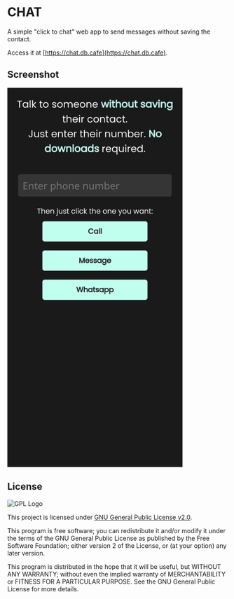 # CHAT

A simple "click to chat" web app to send messages
without saving the contact.

Access it at [https://chat.db.cafe](https://chat.db.cafe).

## Screenshot

<img src="./public/screenshot.png" alt="web app screenshot" width="400px" />

## License

<img src="https://i.imgur.com/AuQQfiB.png" alt="GPL Logo" height="100px" />

This project is licensed under [GNU General Public License v2.0](./LICENSE).

This program is free software; you can redistribute it and/or modify
it under the terms of the GNU General Public License as published by
the Free Software Foundation; either version 2 of the License, or
(at your option) any later version.

This program is distributed in the hope that it will be useful,
but WITHOUT ANY WARRANTY; without even the implied warranty of
MERCHANTABILITY or FITNESS FOR A PARTICULAR PURPOSE. See the
GNU General Public License for more details.
